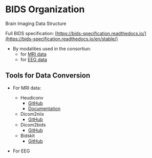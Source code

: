 ﻿




# BIDS Organization


Brain Imaging Data Structure


Full BIDS specification: [https://bids-specification.readthedocs.io/](https://bids-specification.readthedocs.io/en/stable/)

- By modalities used in the consortiun:
    - for [MRI data](https://bids-specification.readthedocs.io/en/stable/04-modality-specific-files/01-magnetic-resonance-imaging-data.html)
    - for [EEG data](https://bids-specification.readthedocs.io/en/stable/04-modality-specific-files/03-electroencephalography.html) 


## Tools for Data Conversion

- For MRI data:  
    - Heudiconv  
        - [GitHub](https://github.com/nipy/heudiconv)  
        - [Documentation](https://heudiconv.readthedocs.io/en/latest/)
    - Dicom2niix
        - [GitHub](https://github.com/rordenlab/dcm2niix)
    - Dicom2bids    
        - [GitHub](https://github.com/UNFmontreal/Dcm2Bids)
    - Bidskit
        - [GitHub](https://github.com/jmtyszka/bidskit)


    
- For EEG  